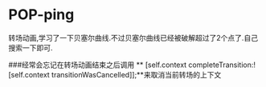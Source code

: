 # POP-ping

转场动画,学习了一下贝塞尔曲线.不过贝塞尔曲线已经被破解超过了2个点了.自己搜索一下即可.


###经常会忘记在转场动画结束之后调用 ** [self.context completeTransition:![self.context transitionWasCancelled]];**来取消当前转场的上下文
